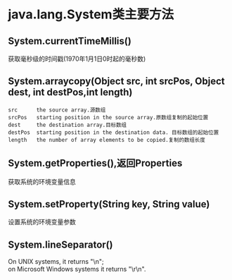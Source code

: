 # java.lang.System类主要方法

## System.currentTimeMillis()

获取毫秒级的时间戳(1970年1月1日0时起的毫秒数)

## System.arraycopy(Object src,  int  srcPos, Object dest, int destPos,int length)

    src      the source array.源数组
    srcPos   starting position in the source array.原数组复制的起始位置
    dest     the destination array.目标数组
    destPos  starting position in the destination data. 目标数组的起始位置
    length   the number of array elements to be copied.复制的数组长度

## System.getProperties(),返回Properties

获取系统的环境变量信息

## System.setProperty(String key, String value)

设置系统的环境变量参数

## System.lineSeparator()

On UNIX systems, it returns  "\n";  
on Microsoft Windows systems it returns  "\r\n".